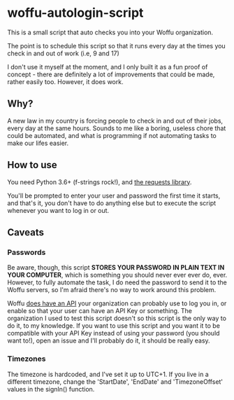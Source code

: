 # woffu-autologin-script
This is a small script that auto checks you into your Woffu organization.

The point is to schedule this script so that it runs every day at the times you check in and out of work (i.e, 9 and 17)

I don't use it myself at the moment, and I only built it as a fun proof of concept - there are definitely a lot of 
improvements that could be made, rather easily too. However, it does work.

## Why?
A new law in my country is forcing people to check in and out of their jobs, every day at the same hours. Sounds to me
like a boring, useless chore that could be automated, and what is programming if not automating tasks to make our lifes easier.

## How to use
You need Python 3.6+ (f-strings rock!), and [the requests library](https://pypi.org/project/requests/).

You'll be prompted to enter your user and password the first time it starts, and that's it, you don't have to do anything else
but to execute the script whenever you want to log in or out.

## Caveats
### Passwords
Be aware, though, this script **STORES YOUR PASSWORD IN PLAIN TEXT IN YOUR COMPUTER**, which is something you should never ever
ever do, ever. However, to fully automate the task, I do need the password to send it to the Woffu servers, so I'm afraid there's
no way to work around this problem. 

Woffu [does have an API](https://www.woffu.com/wp-content/uploads/2019/07/Woffu-API-Document-Guide-en.pdf) your organization 
can probably use to log you in, or enable so that your user can have an API Key or something. The organization I used to test
this script doesn't so this script is the only way to do it, to my knowledge. If you want to use this script and you want it
to be compatible with your API Key instead of using your password (you should want to!), open an issue and I'll probably do it,
it should be really easy.

### Timezones
The timezone is hardcoded, and I've set it up to UTC+1. If you live in a different timezone, change 
the 'StartDate', 'EndDate' and 'TimezoneOffset' values in the signIn() function. 

